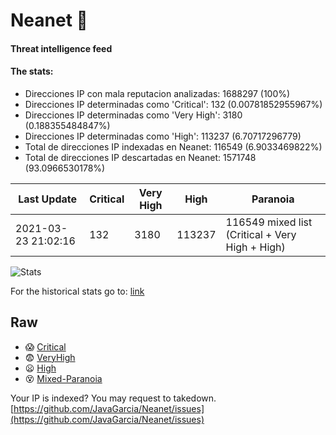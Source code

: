 # Neanet :hocho:
#### Threat intelligence feed
#### The stats:

- Direcciones IP con mala reputacion analizadas: 1688297 (100%)
- Direcciones IP determinadas como 'Critical':  132 (0.00781852955967%)
- Direcciones IP determinadas como 'Very High':  3180 (0.188355484847%)
- Direcciones IP determinadas como 'High':  113237 (6.70717296779)
- Total de direcciones IP indexadas en Neanet:  116549 (6.9033469822%)
- Total de direcciones IP descartadas en Neanet:  1571748 (93.0966530178%)

| Last Update | Critical | Very High | High | Paranoia |
| --- | --- | --- | --- | --- |
| 2021-03-23 21:02:16 | 132 | 3180 | 113237 | 116549 mixed list (Critical + Very High + High)|

![Stats](https://docs.google.com/spreadsheets/d/e/2PACX-1vSnaNMIXVabIpDJjufMlzH7poXnshF3mgd8Is1g9ytUEzVsP5my4Trn8f-xkoLLQ38xpL3HtmUexLo6/pubchart?oid=501124687&format=image)

For the historical stats go to: [link](/stats.csv)
## Raw
- :scream: [Critical](https://raw.githubusercontent.com/JavaGarcia/Neanet/master/blacklists/neanet_critical.txt)
- :fearful: [VeryHigh](https://raw.githubusercontent.com/JavaGarcia/Neanet/master/blacklists/neanet_veryHigh.txtt)
- :frowning: [High](https://raw.githubusercontent.com/JavaGarcia/Neanet/master/blacklists/neanet_high.txt)
- :dizzy_face: [Mixed-Paranoia](https://raw.githubusercontent.com/JavaGarcia/Neanet/master/blacklists/neanet_all.txt)


Your IP is indexed? You may request to takedown. [https://github.com/JavaGarcia/Neanet/issues](https://github.com/JavaGarcia/Neanet/issues)

























































































































































































































































































































































































































































































































































































































































































































































































































































































































































































































































































































































































































































































































































































































































































































































































































































































































































































































































































































































































































































































































































































































































































































































































































































































































































































































































































































































































































































































































































































































































































































































































































































































































































































































































































































































































































































































































































































































































































































































































































































































































































































































































































































































































































































































































































































































































































































































































































































































































































































































































































































































































































































































